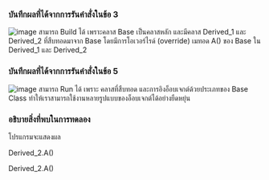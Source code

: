 ### บันทึกผลที่ได้จากการรันคำสั่งในข้อ 3
![image](https://github.com/VisawaPRO/03376836-OOP-2566-Lab-11/assets/144195555/2a1f54fb-c8b6-4613-8380-4acd81f0d5d6)
สามารถ Build ได้ เพราะคลาส Base เป็นคลาสหลัก และมีคลาส Derived_1 และ Derived_2 ที่สืบทอดมาจาก Base โดยมีการโอเวอร์ไรด์ (override) เมทอด A() ของ Base ใน Derived_1 และ Derived_2
### บันทึกผลที่ได้จากการรันคำสั่งในข้อ 5
![image](https://github.com/VisawaPRO/03376836-OOP-2566-Lab-11/assets/144195555/1e4ffb93-0479-4da8-aaa3-562fdd8a1e2b)
สามารถ Run ได้ เพราะ คลาสที่สืบทอด และการอิงอ็อบเจกต์ด้วยประเภทของ Base Class ทำให้เราสามารถใช้งานหลายรูปแบบของอ็อบเจกต์ได้อย่างยืดหยุ่น
### อธิบายสิ่งที่พบในการทดลอง
โปรแกรมจะแสดงผล

Derived_2.A()

Derived_2.A()





